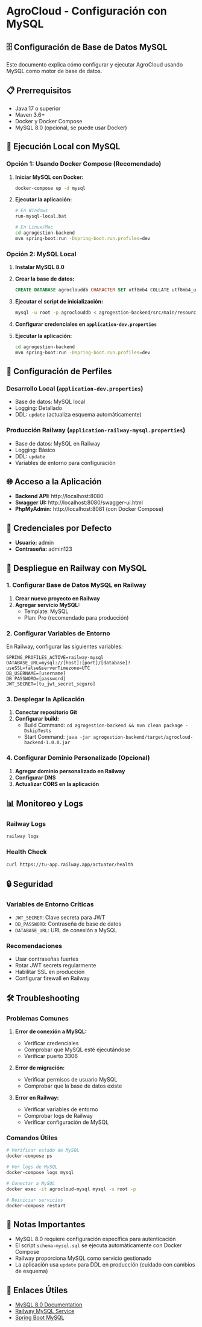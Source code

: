 # AgroCloud - Configuración con MySQL

## 🗄️ Configuración de Base de Datos MySQL

Este documento explica cómo configurar y ejecutar AgroCloud usando MySQL como motor de base de datos.

## 📋 Prerrequisitos

- Java 17 o superior
- Maven 3.6+
- Docker y Docker Compose
- MySQL 8.0 (opcional, se puede usar Docker)

## 🚀 Ejecución Local con MySQL

### Opción 1: Usando Docker Compose (Recomendado)

1. **Iniciar MySQL con Docker:**
   ```bash
   docker-compose up -d mysql
   ```

2. **Ejecutar la aplicación:**
   ```bash
   # En Windows
   run-mysql-local.bat
   
   # En Linux/Mac
   cd agrogestion-backend
   mvn spring-boot:run -Dspring-boot.run.profiles=dev
   ```

### Opción 2: MySQL Local

1. **Instalar MySQL 8.0**
2. **Crear la base de datos:**
   ```sql
   CREATE DATABASE agroclouddb CHARACTER SET utf8mb4 COLLATE utf8mb4_unicode_ci;
   ```

3. **Ejecutar el script de inicialización:**
   ```bash
   mysql -u root -p agroclouddb < agrogestion-backend/src/main/resources/schema-mysql.sql
   ```

4. **Configurar credenciales en `application-dev.properties`**

5. **Ejecutar la aplicación:**
   ```bash
   cd agrogestion-backend
   mvn spring-boot:run -Dspring-boot.run.profiles=dev
   ```

## 🔧 Configuración de Perfiles

### Desarrollo Local (`application-dev.properties`)
- Base de datos: MySQL local
- Logging: Detallado
- DDL: `update` (actualiza esquema automáticamente)

### Producción Railway (`application-railway-mysql.properties`)
- Base de datos: MySQL en Railway
- Logging: Básico
- DDL: `update`
- Variables de entorno para configuración

## 🌐 Acceso a la Aplicación

- **Backend API:** http://localhost:8080
- **Swagger UI:** http://localhost:8080/swagger-ui.html
- **PhpMyAdmin:** http://localhost:8081 (con Docker Compose)

## 👤 Credenciales por Defecto

- **Usuario:** admin
- **Contraseña:** admin123

## 🚀 Despliegue en Railway con MySQL

### 1. Configurar Base de Datos MySQL en Railway

1. **Crear nuevo proyecto en Railway**
2. **Agregar servicio MySQL:**
   - Template: MySQL
   - Plan: Pro (recomendado para producción)

### 2. Configurar Variables de Entorno

En Railway, configurar las siguientes variables:

```env
SPRING_PROFILES_ACTIVE=railway-mysql
DATABASE_URL=mysql://[host]:[port]/[database]?useSSL=false&serverTimezone=UTC
DB_USERNAME=[username]
DB_PASSWORD=[password]
JWT_SECRET=[tu_jwt_secret_seguro]
```

### 3. Desplegar la Aplicación

1. **Conectar repositorio Git**
2. **Configurar build:**
   - Build Command: `cd agrogestion-backend && mvn clean package -DskipTests`
   - Start Command: `java -jar agrogestion-backend/target/agrocloud-backend-1.0.0.jar`

### 4. Configurar Dominio Personalizado (Opcional)

1. **Agregar dominio personalizado en Railway**
2. **Configurar DNS**
3. **Actualizar CORS en la aplicación**

## 📊 Monitoreo y Logs

### Railway Logs
```bash
railway logs
```

### Health Check
```bash
curl https://tu-app.railway.app/actuator/health
```

## 🔒 Seguridad

### Variables de Entorno Críticas
- `JWT_SECRET`: Clave secreta para JWT
- `DB_PASSWORD`: Contraseña de base de datos
- `DATABASE_URL`: URL de conexión a MySQL

### Recomendaciones
- Usar contraseñas fuertes
- Rotar JWT secrets regularmente
- Habilitar SSL en producción
- Configurar firewall en Railway

## 🛠️ Troubleshooting

### Problemas Comunes

1. **Error de conexión a MySQL:**
   - Verificar credenciales
   - Comprobar que MySQL esté ejecutándose
   - Verificar puerto 3306

2. **Error de migración:**
   - Verificar permisos de usuario MySQL
   - Comprobar que la base de datos existe

3. **Error en Railway:**
   - Verificar variables de entorno
   - Comprobar logs de Railway
   - Verificar configuración de MySQL

### Comandos Útiles

```bash
# Verificar estado de MySQL
docker-compose ps

# Ver logs de MySQL
docker-compose logs mysql

# Conectar a MySQL
docker exec -it agrocloud-mysql mysql -u root -p

# Reiniciar servicios
docker-compose restart
```

## 📝 Notas Importantes

- MySQL 8.0 requiere configuración específica para autenticación
- El script `schema-mysql.sql` se ejecuta automáticamente con Docker Compose
- Railway proporciona MySQL como servicio gestionado
- La aplicación usa `update` para DDL en producción (cuidado con cambios de esquema)

## 🔗 Enlaces Útiles

- [MySQL 8.0 Documentation](https://dev.mysql.com/doc/refman/8.0/en/)
- [Railway MySQL Service](https://docs.railway.app/databases/mysql)
- [Spring Boot MySQL](https://spring.io/guides/gs/accessing-data-mysql/)
